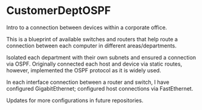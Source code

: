 # CustomerDeptOSPF
Intro to a connection between devices within a corporate office. 

This is a blueprint of available switches and routers that help route a connection between each computer in different areas/departments.

Isolated each department with their own subnets and ensured a connection via OSPF. Originally connected each host and device via static routes, however, implemented the OSPF protocol as it is widely used. 

In each interface connection between a router and switch, I have configured GigabitEthernet; configured host connections via FastEthernet.

Updates for more configurations in future repositories. 
